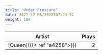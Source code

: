 ```yaml
---
title: "Under Pressure"
date: 2022-12-08/2022T07:23:52
weight: 109
---
```




 Artist | Plays 
----- | -----:
[Queen]({{< ref "a4258">}}) | 2
